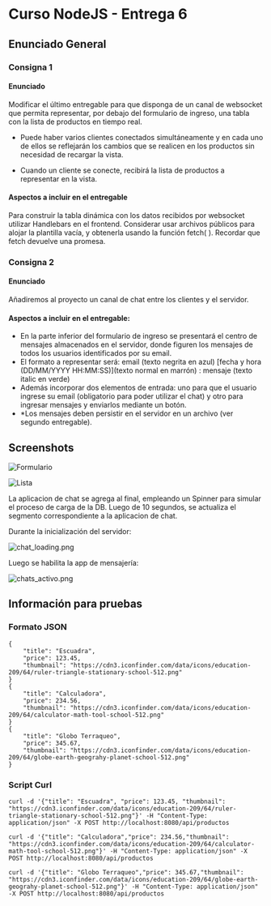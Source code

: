 # Curso NodeJS - Entrega 6

## Enunciado General

### Consigna 1
#### Enunciado
Modificar el último entregable para que disponga de un canal de websocket que
permita representar, por debajo del formulario de ingreso, una tabla con la lista de productos en
tiempo real.

* Puede haber varios clientes conectados simultáneamente y en cada uno de ellos se reflejarán
los cambios que se realicen en los productos sin necesidad de recargar la vista.

* Cuando un cliente se conecte, recibirá la lista de productos a representar en la vista.

####  Aspectos a incluir en el entregable
Para construir la tabla dinámica con los datos recibidos por websocket utilizar Handlebars en el
frontend. Considerar usar archivos públicos para alojar la plantilla vacía, y obtenerla usando la
función fetch( ). Recordar que fetch devuelve una promesa.

### Consigna 2
#### Enunciado
Añadiremos al proyecto un canal de chat entre los clientes y el servidor.


#### Aspectos a incluir en el entregable:
* En la parte inferior del formulario de ingreso se presentará el centro de mensajes almacenados en el
servidor, donde figuren los mensajes de todos los usuarios identificados por su email.
* El formato a representar será: email (texto negrita en azul) [fecha y hora (DD/MM/YYYY HH:MM:SS)](texto normal en marrón) : mensaje (texto italic en verde)
* Además incorporar dos elementos de entrada: uno para que el usuario ingrese su email (obligatorio para poder utilizar el chat) y otro para ingresar mensajes y enviarlos mediante un botón.
* *Los mensajes deben persistir en el servidor en un archivo (ver segundo entregable).

## Screenshots
![Formulario](./Formulario.png)

![Lista](./Lista.png)

La aplicacion de chat se agrega al final, empleando un Spinner para simular el proceso de carga de la DB. Luego de 10 segundos, se actualiza el segmento correspondiente a la aplicacion de chat.

Durante la inicialización del servidor:

![chat_loading.png](./chat_loading.png)


Luego se habilita la app de mensajería:

![chats_activo.png](./chats_activo.png)


## Información para pruebas
### Formato JSON
```
{
    "title": "Escuadra",
    "price": 123.45,
    "thumbnail": "https://cdn3.iconfinder.com/data/icons/education-209/64/ruler-triangle-stationary-school-512.png"
}
{
    "title": "Calculadora",
    "price": 234.56,
    "thumbnail": "https://cdn3.iconfinder.com/data/icons/education-209/64/calculator-math-tool-school-512.png"
}
{
    "title": "Globo Terraqueo",
    "price": 345.67,
    "thumbnail": "https://cdn3.iconfinder.com/data/icons/education-209/64/globe-earth-geograhy-planet-school-512.png"
}
```

### Script Curl
```
curl -d '{"title": "Escuadra", "price": 123.45, "thumbnail": "https://cdn3.iconfinder.com/data/icons/education-209/64/ruler-triangle-stationary-school-512.png"}' -H "Content-Type: application/json" -X POST http://localhost:8080/api/productos

curl -d '{"title": "Calculadora","price": 234.56,"thumbnail": "https://cdn3.iconfinder.com/data/icons/education-209/64/calculator-math-tool-school-512.png"}' -H "Content-Type: application/json" -X POST http://localhost:8080/api/productos

curl -d '{"title": "Globo Terraqueo","price": 345.67,"thumbnail": "https://cdn3.iconfinder.com/data/icons/education-209/64/globe-earth-geograhy-planet-school-512.png"}' -H "Content-Type: application/json" -X POST http://localhost:8080/api/productos
```